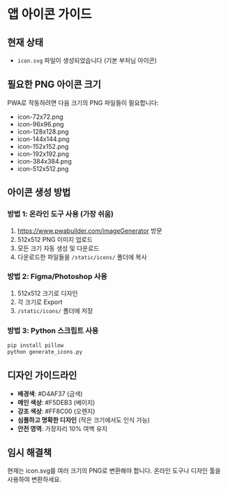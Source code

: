 # 앱 아이콘 가이드

## 현재 상태
- `icon.svg` 파일이 생성되었습니다 (기본 부처님 아이콘)

## 필요한 PNG 아이콘 크기
PWA로 작동하려면 다음 크기의 PNG 파일들이 필요합니다:

- icon-72x72.png
- icon-96x96.png
- icon-128x128.png
- icon-144x144.png
- icon-152x152.png
- icon-192x192.png
- icon-384x384.png
- icon-512x512.png

## 아이콘 생성 방법

### 방법 1: 온라인 도구 사용 (가장 쉬움)
1. https://www.pwabuilder.com/imageGenerator 방문
2. 512x512 PNG 이미지 업로드
3. 모든 크기 자동 생성 및 다운로드
4. 다운로드한 파일들을 `/static/icons/` 폴더에 복사

### 방법 2: Figma/Photoshop 사용
1. 512x512 크기로 디자인
2. 각 크기로 Export
3. `/static/icons/` 폴더에 저장

### 방법 3: Python 스크립트 사용
```bash
pip install pillow
python generate_icons.py
```

## 디자인 가이드라인
- **배경색**: #D4AF37 (금색)
- **메인 색상**: #F5DEB3 (베이지)
- **강조 색상**: #FF8C00 (오렌지)
- **심플하고 명확한 디자인** (작은 크기에서도 인식 가능)
- **안전 영역**: 가장자리 10% 여백 유지

## 임시 해결책
현재는 icon.svg를 여러 크기의 PNG로 변환해야 합니다.
온라인 도구나 디자인 툴을 사용하여 변환하세요.
